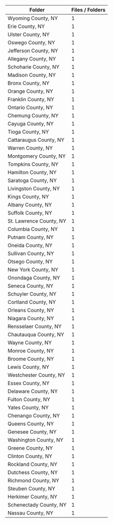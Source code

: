 | Folder                  |   Files / Folders |
|-------------------------|-------------------|
| Wyoming County, NY      |                 1 |
| Erie County, NY         |                 1 |
| Ulster County, NY       |                 1 |
| Oswego County, NY       |                 1 |
| Jefferson County, NY    |                 1 |
| Allegany County, NY     |                 1 |
| Schoharie County, NY    |                 1 |
| Madison County, NY      |                 1 |
| Bronx County, NY        |                 1 |
| Orange County, NY       |                 1 |
| Franklin County, NY     |                 1 |
| Ontario County, NY      |                 1 |
| Chemung County, NY      |                 1 |
| Cayuga County, NY       |                 1 |
| Tioga County, NY        |                 1 |
| Cattaraugus County, NY  |                 1 |
| Warren County, NY       |                 1 |
| Montgomery County, NY   |                 1 |
| Tompkins County, NY     |                 1 |
| Hamilton County, NY     |                 1 |
| Saratoga County, NY     |                 1 |
| Livingston County, NY   |                 1 |
| Kings County, NY        |                 1 |
| Albany County, NY       |                 1 |
| Suffolk County, NY      |                 1 |
| St. Lawrence County, NY |                 1 |
| Columbia County, NY     |                 1 |
| Putnam County, NY       |                 1 |
| Oneida County, NY       |                 1 |
| Sullivan County, NY     |                 1 |
| Otsego County, NY       |                 1 |
| New York County, NY     |                 1 |
| Onondaga County, NY     |                 1 |
| Seneca County, NY       |                 1 |
| Schuyler County, NY     |                 1 |
| Cortland County, NY     |                 1 |
| Orleans County, NY      |                 1 |
| Niagara County, NY      |                 1 |
| Rensselaer County, NY   |                 1 |
| Chautauqua County, NY   |                 1 |
| Wayne County, NY        |                 1 |
| Monroe County, NY       |                 1 |
| Broome County, NY       |                 1 |
| Lewis County, NY        |                 1 |
| Westchester County, NY  |                 1 |
| Essex County, NY        |                 1 |
| Delaware County, NY     |                 1 |
| Fulton County, NY       |                 1 |
| Yates County, NY        |                 1 |
| Chenango County, NY     |                 1 |
| Queens County, NY       |                 1 |
| Genesee County, NY      |                 1 |
| Washington County, NY   |                 1 |
| Greene County, NY       |                 1 |
| Clinton County, NY      |                 1 |
| Rockland County, NY     |                 1 |
| Dutchess County, NY     |                 1 |
| Richmond County, NY     |                 1 |
| Steuben County, NY      |                 1 |
| Herkimer County, NY     |                 1 |
| Schenectady County, NY  |                 1 |
| Nassau County, NY       |                 1 |
